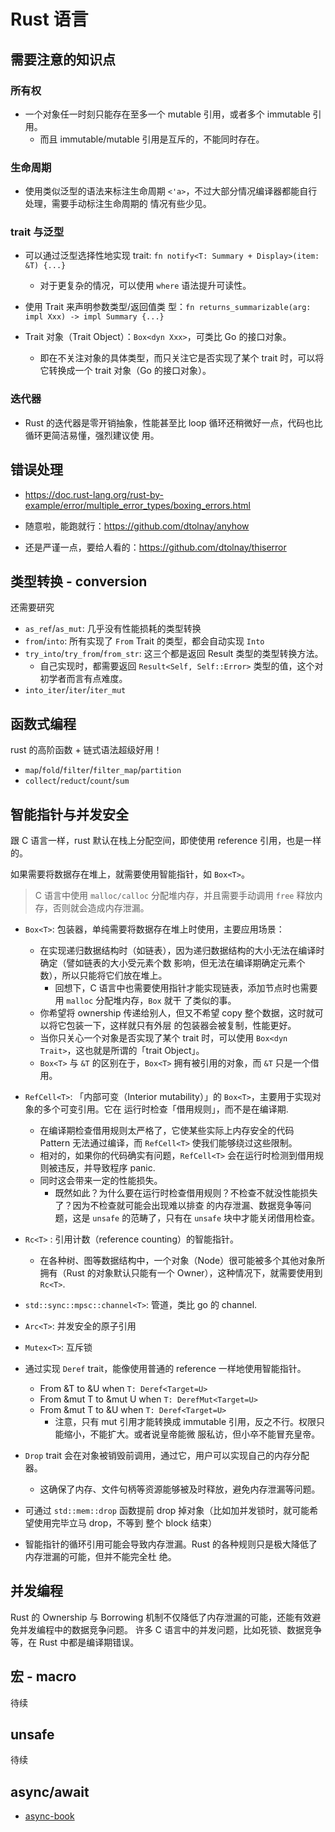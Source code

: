 # Rust 语言

## 需要注意的知识点

### 所有权

- 一个对象任一时刻只能存在至多一个 mutable 引用，或者多个 immutable 引用。
  - 而且 immutable/mutable 引用是互斥的，不能同时存在。

### 生命周期

- 使用类似泛型的语法来标注生命周期 `<'a>`，不过大部分情况编译器都能自行处理，需要手动标注生命周期的
  情况有些少见。

### trait 与泛型

- 可以通过泛型选择性地实现 trait: `fn notify<T: Summary + Display>(item: &T) {...}`

  - 对于更复杂的情况，可以使用 `where` 语法提升可读性。

- 使用 Trait 来声明参数类型/返回值类
  型：`fn returns_summarizable(arg: impl Xxx) -> impl Summary {...}`
- Trait 对象（Trait Object）：`Box<dyn Xxx>`，可类比 Go 的接口对象。
  - 即在不关注对象的具体类型，而只关注它是否实现了某个 trait 时，可以将它转换成一个 trait 对象（Go
    的接口对象）。

### 迭代器

- Rust 的迭代器是零开销抽象，性能甚至比 loop 循环还稍微好一点，代码也比循环更简洁易懂，强烈建议使
  用。

## 错误处理

- https://doc.rust-lang.org/rust-by-example/error/multiple_error_types/boxing_errors.html

- 随意啦，能跑就行：https://github.com/dtolnay/anyhow
- 还是严谨一点，要给人看的：https://github.com/dtolnay/thiserror

## 类型转换 - conversion

还需要研究

- `as_ref`/`as_mut`: 几乎没有性能损耗的类型转换
- `from`/`into`: 所有实现了 `From` Trait 的类型，都会自动实现 `Into`
- `try_into`/`try_from`/`from_str`: 这三个都是返回 Result 类型的类型转换方法。
  - 自己实现时，都需要返回 `Result<Self, Self::Error>` 类型的值，这个对初学者而言有点难度。
- `into_iter`/`iter`/`iter_mut`

## 函数式编程

rust 的高阶函数 + 链式语法超级好用！

- `map`/`fold`/`filter`/`filter_map`/`partition`
- `collect`/`reduct`/`count`/`sum`

## 智能指针与并发安全

跟 C 语言一样，rust 默认在栈上分配空间，即使使用 reference 引用，也是一样的。

如果需要将数据存在堆上，就需要使用智能指针，如 `Box<T>`。

> C 语言中使用 `malloc/calloc` 分配堆内存，并且需要手动调用 `free` 释放内存，否则就会造成内存泄漏。

- `Box<T>`: 包装器，单纯需要将数据存在堆上时使用，主要应用场景：
  - 在实现递归数据结构时（如链表），因为递归数据结构的大小无法在编译时确定（譬如链表的大小受元素个数
    影响，但无法在编译期确定元素个数），所以只能将它们放在堆上。
    - 回想下，C 语言中也需要使用指针才能实现链表，添加节点时也需要用 `malloc` 分配堆内存，`Box` 就干
      了类似的事。
  - 你希望将 ownership 传递给别人，但又不希望 copy 整个数据，这时就可以将它包装一下，这样就只有外层
    的包装器会被复制，性能更好。
  - 当你只关心一个对象是否实现了某个 trait 时，可以使用 `Box<dyn Trait>`，这也就是所谓的「trait
    Object」。
  - `Box<T>` 与 `&T` 的区别在于，`Box<T>` 拥有被引用的对象，而 `&T` 只是一个借用。
- `RefCell<T>`: 「内部可变（Interior mutability）」的 `Box<T>`，主要用于实现对象的多个可变引用。它在
  运行时检查「借用规则」，而不是在编译期.

  - 在编译期检查借用规则太严格了，它使某些实际上内存安全的代码 Pattern 无法通过编译，而 `RefCell<T>`
    使我们能够绕过这些限制。
  - 相对的，如果你的代码确实有问题，`RefCell<T>` 会在运行时检测到借用规则被违反，并导致程序 panic.
  - 同时这会带来一定的性能损失。
    - 既然如此？为什么要在运行时检查借用规则？不检查不就没性能损失了？因为不检查就可能会出现难以排查
      的内存泄漏、数据竞争等问题，这是 `unsafe` 的范畴了，只有在 `unsafe` 块中才能关闭借用检查。

- `Rc<T>` : 引用计数（reference counting）的智能指针。
  - 在各种树、图等数据结构中，一个对象（Node）很可能被多个其他对象所拥有（Rust 的对象默认只能有一个
    Owner），这种情况下，就需要使用到 `Rc<T>`.
- `std::sync::mpsc::channel<T>`: 管道，类比 go 的 channel.
- `Arc<T>`: 并发安全的原子引用
- `Mutex<T>`: 互斥锁

- 通过实现 `Deref` trait，能像使用普通的 reference 一样地使用智能指针。

  - From &T to &U when `T: Deref<Target=U>`
  - From &mut T to &mut U when `T: DerefMut<Target=U>`
  - From &mut T to &U when `T: Deref<Target=U>`
    - 注意，只有 mut 引用才能转换成 immutable 引用，反之不行。权限只能缩小，不能扩大。或者说皇帝能微
      服私访，但小卒不能冒充皇帝。

- `Drop` trait 会在对象被销毁前调用，通过它，用户可以实现自己的内存分配器。
  - 这确保了内存、文件句柄等资源能够被及时释放，避免内存泄漏等问题。
- 可通过 `std::mem::drop` 函数提前 drop 掉对象（比如加并发锁时，就可能希望使用完毕立马 drop，不等到
  整个 block 结束）

- 智能指针的循环引用可能会导致内存泄漏。Rust 的各种规则只是极大降低了内存泄漏的可能，但并不能完全杜
  绝。

## 并发编程

Rust 的 Ownership 与 Borrowing 机制不仅降低了内存泄漏的可能，还能有效避免并发编程中的数据竞争问题。
许多 C 语言中的并发问题，比如死锁、数据竞争等，在 Rust 中都是编译期错误。

## 宏 - macro

待续

## unsafe

待续

## async/await

- [async-book](https://rust-lang.github.io/async-book/)
